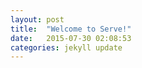 ```yaml
---
layout: post
title:  "Welcome to Serve!"
date:   2015-07-30 02:08:53
categories: jekyll update
---
```

